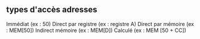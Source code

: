 ## types d'accès adresses
Immédiat (ex : 50)
Direct par registre (ex : registre A)
Direct par mémoire (ex : MEM[50])
Indirect mémoire (ex : MEM[D])
Calculé (ex : MEM [50 + CC])